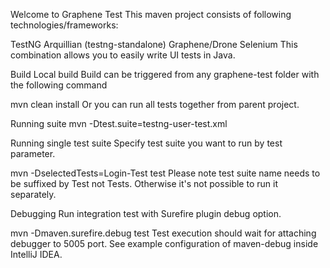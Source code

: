 Welcome to Graphene Test
This maven project consists of following technologies/frameworks:

TestNG
Arquillian (testng-standalone)
Graphene/Drone
Selenium
This combination allows you to easily write UI tests in Java.

Build
Local build
Build can be triggered from any graphene-test folder with the following command

mvn clean install
Or you can run all tests together from parent project.

Running suite
mvn -Dtest.suite=testng-user-test.xml

Running single test suite
Specify test suite you want to run by test parameter.

mvn -DselectedTests=Login-Test test
Please note test suite name needs to be suffixed by Test not Tests. Otherwise it's not possible to run it separately.

Debugging
Run integration test with Surefire plugin debug option.

mvn -Dmaven.surefire.debug test
Test execution should wait for attaching debugger to 5005 port. See example configuration of maven-debug inside IntelliJ IDEA.
